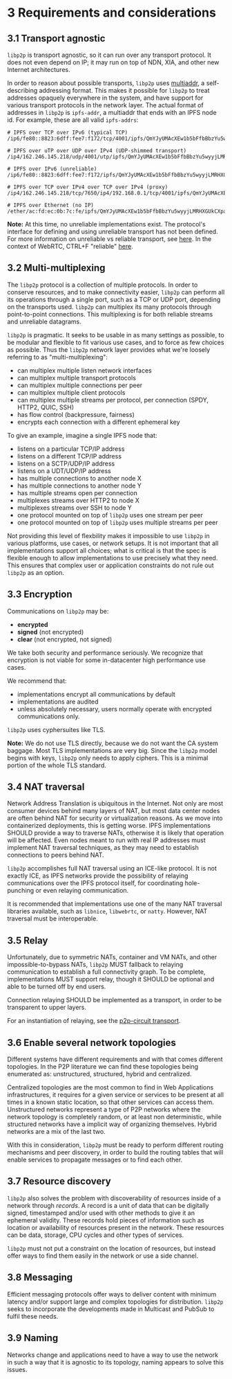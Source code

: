 3 Requirements and considerations
=================================

## 3.1 Transport agnostic

`libp2p` is transport agnostic, so it can run over any transport protocol. It does not even depend on IP; it may run on top of NDN, XIA, and other new Internet architectures.

In order to reason about possible transports, `libp2p` uses [multiaddr](https://github.com/multiformats/multiaddr), a self-describing addressing format. This makes it possible for `libp2p` to treat addresses opaquely everywhere in the system, and have support for various transport protocols in the network layer. The actual format of addresses in `libp2p` is `ipfs-addr`, a multiaddr that ends with an IPFS node id. For example, these are all valid `ipfs-addrs`:

```
# IPFS over TCP over IPv6 (typical TCP)
/ip6/fe80::8823:6dff:fee7:f172/tcp/4001/ipfs/QmYJyUMAcXEw1b5bFfbBbzYu5wyyjLMRHXGUkCXpag74Fu

# IPFS over uTP over UDP over IPv4 (UDP-shimmed transport)
/ip4/162.246.145.218/udp/4001/utp/ipfs/QmYJyUMAcXEw1b5bFfbBbzYu5wyyjLMRHXGUkCXpag74Fu

# IPFS over IPv6 (unreliable)
/ip6/fe80::8823:6dff:fee7:f172/ipfs/QmYJyUMAcXEw1b5bFfbBbzYu5wyyjLMRHXGUkCXpag74Fu

# IPFS over TCP over IPv4 over TCP over IPv4 (proxy)
/ip4/162.246.145.218/tcp/7650/ip4/192.168.0.1/tcp/4001/ipfs/QmYJyUMAcXEw1b5bFfbBbzYu5wyyjLMRHXGUkCXpag74Fu

# IPFS over Ethernet (no IP)
/ether/ac:fd:ec:0b:7c:fe/ipfs/QmYJyUMAcXEw1b5bFfbBbzYu5wyyjLMRHXGUkCXpag74Fu
```

**Note:** At this time, no unreliable implementations exist. The protocol's interface for defining and using unreliable transport has not been defined. For more information on unreliable vs reliable transport, see [here](http://www.inetdaemon.com/tutorials/basic_concepts/communication/reliable_vs_unreliable.shtml). In the context of WebRTC, CTRL+F "reliable" [here](https://www.html5rocks.com/en/tutorials/webrtc/basics/#signaling).

## 3.2 Multi-multiplexing

The `libp2p` protocol is a collection of multiple protocols. In order to conserve resources, and to make connectivity easier, `libp2p` can perform all its operations through a single port, such as a TCP or UDP port, depending on the transports used. `libp2p` can multiplex its many protocols through point-to-point connections. This multiplexing is for both reliable streams and unreliable datagrams.

`libp2p` is pragmatic. It seeks to be usable in as many settings as possible, to be modular and flexible to fit various use cases, and to force as few choices as possible. Thus the `libp2p` network layer provides what we're loosely referring to as "multi-multiplexing":

- can multiplex multiple listen network interfaces
- can multiplex multiple transport protocols
- can multiplex multiple connections per peer
- can multiplex multiple client protocols
- can multiplex multiple streams per protocol, per connection (SPDY, HTTP2, QUIC, SSH)
- has flow control (backpressure, fairness)
- encrypts each connection with a different ephemeral key

To give an example, imagine a single IPFS node that:

- listens on a particular TCP/IP address
- listens on a different TCP/IP address
- listens on a SCTP/UDP/IP address
- listens on a UDT/UDP/IP address
- has multiple connections to another node X
- has multiple connections to another node Y
- has multiple streams open per connection
- multiplexes streams over HTTP2 to node X
- multiplexes streams over SSH to node Y
- one protocol mounted on top of `libp2p` uses one stream per peer
- one protocol mounted on top of `libp2p` uses multiple streams per peer

Not providing this level of flexbility makes it impossible to use `libp2p` in various platforms, use cases, or network setups. It is not important that all implementations support all choices; what is critical is that the spec is flexible enough to allow implementations to use precisely what they need. This ensures that complex user or application constraints do not rule out `libp2p` as an option.

## 3.3 Encryption

Communications on `libp2p` may be:

- **encrypted**
- **signed** (not encrypted)
- **clear** (not encrypted, not signed)

We take both security and performance seriously. We recognize that encryption is not viable for some in-datacenter high performance use cases.

We recommend that:

- implementations encrypt all communications by default
- implementations are audited
- unless absolutely necessary, users normally operate with encrypted communications only.

`libp2p` uses cyphersuites like TLS.

**Note:** We do not use TLS directly, because we do not want the CA system baggage. Most TLS implementations are very big. Since the `libp2p` model begins with keys, `libp2p` only needs to apply ciphers. This is a minimal portion of the whole TLS standard.

## 3.4 NAT traversal

Network Address Translation is ubiquitous in the Internet. Not only are most consumer devices behind many layers of NAT, but most data center nodes are often behind NAT for security or virtualization reasons. As we move into containerized deployments, this is getting worse. IPFS implementations SHOULD provide a way to traverse NATs, otherwise it is likely that operation will be affected. Even nodes meant to run with real IP addresses must implement NAT traversal techniques, as they may need to establish connections to peers behind NAT.

`libp2p` accomplishes full NAT traversal using an ICE-like protocol. It is not exactly ICE, as IPFS networks provide the possibility of relaying communications over the IPFS protocol itself, for coordinating hole-punching or even relaying communication.

It is recommended that implementations use one of the many NAT traversal libraries available, such as `libnice`, `libwebrtc`, or `natty`. However, NAT traversal must be interoperable.

## 3.5 Relay

Unfortunately, due to symmetric NATs, container and VM NATs, and other impossible-to-bypass NATs, `libp2p` MUST fallback to relaying communication to establish a full connectivity graph. To be complete, implementations MUST support relay, though it SHOULD be optional and able to be turned off by end users.

Connection relaying SHOULD be implemented as a transport, in order to be transparent to upper layers.

For an instantiation of relaying, see the [p2p-circuit transport](../relay/README.md).


## 3.6 Enable several network topologies

Different systems have different requirements and with that comes different topologies. In the P2P literature we can find these topologies being enumerated as: unstructured, structured, hybrid and centralized.

Centralized topologies are the most common to find in Web Applications infrastructures, it requires for a given service or services to be present at all times in a known static location, so that other services can access them. Unstructured networks represent a type of P2P networks where the network topology is completely random, or at least non deterministic, while structured networks have a implicit way of organizing themselves. Hybrid networks are a mix of the last two.

With this in consideration, `libp2p` must be ready to perform different routing mechanisms and peer discovery, in order to build the routing tables that will enable services to propagate messages or to find each other.

## 3.7 Resource discovery

`libp2p` also solves the problem with discoverability of resources inside of a network through *records*.  A record is a unit of data that can be digitally signed, timestamped and/or used with other methods to give it an ephemeral validity. These records hold pieces of information such as location or availability of resources present in the network. These resources can be data, storage, CPU cycles and other types of services.

`libp2p` must not put a constraint on the location of resources, but instead offer ways to find them easily in the network or use a side channel.

## 3.8 Messaging

Efficient messaging protocols offer ways to deliver content with minimum latency and/or support large and complex topologies for distribution. `libp2p` seeks to incorporate the developments made in Multicast and PubSub to fulfil these needs.

## 3.9 Naming

Networks change and applications need to have a way to use the network in such a way that it is agnostic to its topology, naming appears to solve this issues.

